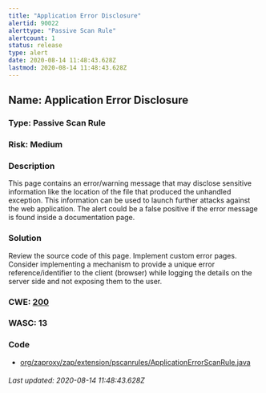 ```yaml
---
title: "Application Error Disclosure"
alertid: 90022
alerttype: "Passive Scan Rule"
alertcount: 1
status: release
type: alert
date: 2020-08-14 11:48:43.628Z
lastmod: 2020-08-14 11:48:43.628Z
---
```

## Name: Application Error Disclosure

### Type: Passive Scan Rule

### Risk: Medium

### Description

This page contains an error/warning message that may disclose sensitive information like the location of the file that produced the unhandled exception. This information can be used to launch further attacks against the web application. The alert could be a false positive if the error message is found inside a documentation page.

### Solution

Review the source code of this page. Implement custom error pages. Consider implementing a mechanism to provide a unique error reference/identifier to the client (browser) while logging the details on the server side and not exposing them to the user.

### CWE: [200](https://cwe.mitre.org/data/definitions/200.html)

### WASC:  13

### Code

 * [org/zaproxy/zap/extension/pscanrules/ApplicationErrorScanRule.java](https://github.com/zaproxy/zap-extensions/blob/master/addOns/pscanrules/src/main/java/org/zaproxy/zap/extension/pscanrules/ApplicationErrorScanRule.java)

###### Last updated: 2020-08-14 11:48:43.628Z
